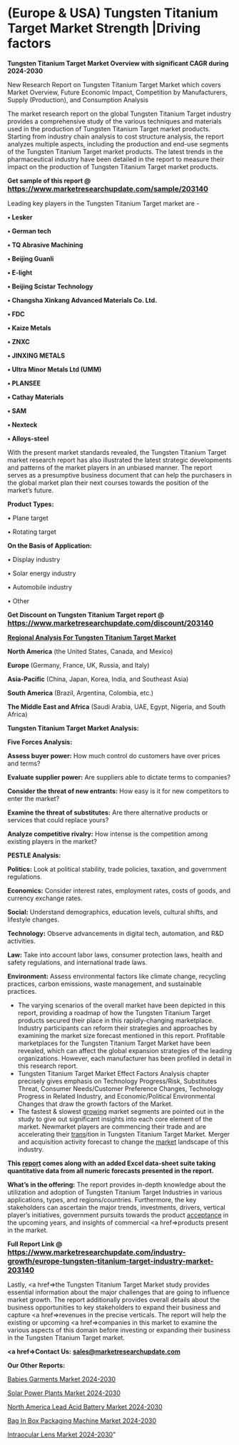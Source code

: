 # (Europe & USA) Tungsten Titanium Target Market Strength |Driving factors

<strong>Tungsten Titanium Target Market Overview with significant CAGR during 2024-2030</strong>

New Research Report on Tungsten Titanium Target Market which covers Market Overview, Future Economic Impact, Competition by Manufacturers, Supply (Production), and Consumption Analysis

The market research report on the global Tungsten Titanium Target industry provides a comprehensive study of the various techniques and materials used in the production of Tungsten Titanium Target market products. Starting from industry chain analysis to cost structure analysis, the report analyzes multiple aspects, including the production and end-use segments of the Tungsten Titanium Target market products. The latest trends in the pharmaceutical industry have been detailed in the report to measure their impact on the production of Tungsten Titanium Target market products.

<strong>Get sample of this report @ <a href=https://www.marketresearchupdate.com/sample/203140><font size=3 color=#0000ff>https://www.marketresearchupdate.com/sample/203140</font></a></strong>

Leading key players in the Tungsten Titanium Target market are -

<strong>• Lesker

• German tech

• TQ Abrasive Machining

• Beijing Guanli

• E-light

• Beijing Scistar Technology

• Changsha Xinkang Advanced Materials Co. Ltd.

• FDC

• Kaize Metals

• ZNXC

• JINXING METALS

• Ultra Minor Metals Ltd (UMM)

• PLANSEE

• Cathay Materials

• SAM

• Nexteck

• Alloys-steel</strong>

With the present market standards revealed, the Tungsten Titanium Target market research report has also illustrated the latest strategic developments and patterns of the market players in an unbiased manner. The report serves as a presumptive business document that can help the purchasers in the global market plan their next courses towards the position of the market’s future.

<strong>Product Types:</strong>

• Plane target

• Rotating target

<strong>On the Basis of Application:</strong>

• Display industry

• Solar energy industry

• Automobile industry

• Other

<strong>Get Discount on Tungsten Titanium Target report @ <a href=https://www.marketresearchupdate.com/discount/203140><font size=3 color=#0000ff>https://www.marketresearchupdate.com/discount/203140</font></a></strong>

<strong><u><b>Regional Analysis For Tungsten Titanium Target Market</b></u></strong>

<strong><b>North America</b></strong> (the United States, Canada, and Mexico)

<strong><b>Europe </b></strong>(Germany, France, UK, Russia, and Italy)

<strong><b>Asia-Pacific</b></strong> (China, Japan, Korea, India, and Southeast Asia)

<strong><b>South America</b></strong> (Brazil, Argentina, Colombia, etc.)

<strong><b>The Middle East and Africa</b></strong> (Saudi Arabia, UAE, Egypt, Nigeria, and South Africa)

<strong>Tungsten Titanium Target Market Analysis:</strong>

<strong>Five Forces Analysis:</strong>

<strong>Assess buyer power:</strong> How much control do customers have over prices and terms?

<strong>Evaluate supplier power:</strong> Are suppliers able to dictate terms to companies?

<strong>Consider the threat of new entrants:</strong> How easy is it for new competitors to enter the market?

<strong>Examine the threat of substitutes:</strong> Are there alternative products or services that could replace yours?

<strong>Analyze competitive rivalry:</strong> How intense is the competition among existing players in the market?

<strong>PESTLE Analysis:</strong>

<strong>Politics:</strong> Look at political stability, trade policies, taxation, and government regulations.

<strong>Economics:</strong> Consider interest rates, employment rates, costs of goods, and currency exchange rates.

<strong>Social:</strong> Understand demographics, education levels, cultural shifts, and lifestyle changes.

<strong>Technology:</strong> Observe advancements in digital tech, automation, and R&D activities.

<strong>Law:</strong> Take into account labor laws, consumer protection laws, health and safety regulations, and international trade laws.

<strong>Environment:</strong> Assess environmental factors like climate change, recycling practices, carbon emissions, waste management, and sustainable practices.

<ul>
  <li>The varying scenarios of the overall market have been depicted in this report, providing a roadmap of how the Tungsten Titanium Target products secured their place in this rapidly-changing marketplace. Industry participants can reform their strategies and approaches by examining the market size forecast mentioned in this report. Profitable marketplaces for the Tungsten Titanium Target Market have been revealed, which can affect the global expansion strategies of the leading organizations. However, each manufacturer has been profiled in detail in this research report.</li>
  <li>Tungsten Titanium Target Market Effect Factors Analysis chapter precisely gives emphasis on Technology Progress/Risk, Substitutes Threat, Consumer Needs/Customer Preference Changes, Technology Progress in Related Industry, and Economic/Political Environmental Changes that draw the growth factors of the Market.</li>
  <li>The fastest &amp; slowest <a href=ASDF991299>growing</a> market segments are pointed out in the study to give out significant insights into each core element of the market. Newmarket players are commencing their trade and are accelerating their <a href=>trans</a>ition in Tungsten Titanium Target Market. Merger and acquisition activity forecast to change the <a href=>market</a> landscape of this industry.</li>
</ul>
<strong>This <a href=>report</a> comes along with an added Excel data-sheet suite taking quantitative data from all numeric forecasts presented in the report.</strong>

<strong>What’s in the offering:</strong> The report provides in-depth knowledge about the utilization and adoption of Tungsten Titanium Target Industries in various applications, types, and regions/countries. Furthermore, the key stakeholders can ascertain the major trends, investments, drivers, vertical player’s initiatives, government pursuits towards the product <a href=ASDF881288>acceptance</a> in the upcoming years, and insights of commercial <a href=>products</a> present in the market.

<strong>Full Report Link @ <a href=https://www.marketresearchupdate.com/industry-growth/europe-tungsten-titanium-target-industry-market-203140><font size=3 color=#0000ff>https://www.marketresearchupdate.com/industry-growth/europe-tungsten-titanium-target-industry-market-203140</font></a></strong>

Lastly, <a href=>the</a> Tungsten Titanium Target Market study provides essential information about the major challenges that are going to influence market growth. The report additionally provides overall details about the business opportunities to key stakeholders to expand their business and capture <a href=>revenues</a> in the precise verticals. The report will help the existing or upcoming <a href=>companies</a> in this market to examine the various aspects of this domain before investing or expanding their business in the Tungsten Titanium Target market.

<strong><a href=><strong>Contact Us:</strong></a></strong>
<strong>sales@marketresearchupdate.com</strong>

<strong>Our Other Reports:</strong>

<a href=https://www.linkedin.com/pulse/babies-garments-market-2023-top-key-players >Babies Garments Market 2024-2030</a>

<a href=https://www.linkedin.com/pulse/solar-power-plants-market-outlooks-2023-size>Solar Power Plants Market 2024-2030</a>

<a href=https://www.linkedin.com/pulse/north-america-lead-acid-battery-market-trends-2023-updated>North America Lead Acid Battery Market 2024-2030</a>

<a href=https://www.linkedin.com/pulse/bag-in-box-packaging-machine-market-share-s3tef/>Bag In Box Packaging Machine Market 2024-2030</a>

<a href=https://medium.com/@kagwadeaishwarya/intraocular-lens-market-2023-analysis-trends-and-forecasts-to-2030-2f76d9750c83>Intraocular Lens Market 2024-2030</a>"

